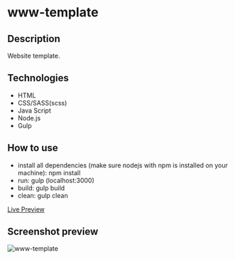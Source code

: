 # www-template

## Description
Website template.

## Technologies
* HTML
* CSS/SASS(scss)
* Java Script 
* Node.js
* Gulp

## How to use
* install all dependencies (make sure nodejs with npm is installed on your machine): npm install
* run: gulp (localhost:3000)
* build: gulp build
* clean: gulp clean

[Live Preview](http://kaczynska.ayz.pl/)

## Screenshot preview
![www-template](https://user-images.githubusercontent.com/15987993/61890208-4b08a380-af07-11e9-9fa3-ff8e98b34de8.jpg)

